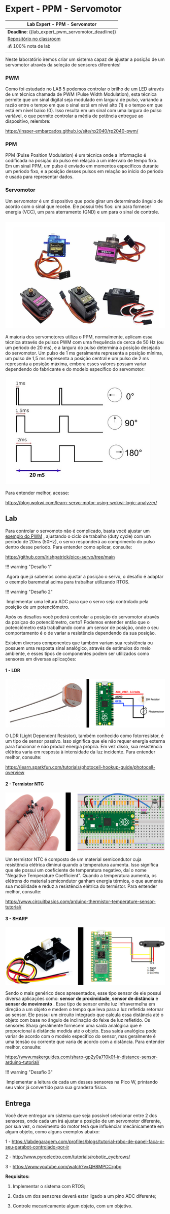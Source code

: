 # Expert - PPM - Servomotor

| Lab Expert - PPM - Servomotor                                |
| ------------------------------------------------------------ |
| **Deadline**: {{lab_expert_pwm_servomotor_deadline}}         |
| [Repositório no classroom]({{lab_expert_dsp_audio_classroom}}) |
| 💰 100% nota de lab                                           |

Neste laboratório iremos criar um sistema capaz de ajustar a posição de um servomotor através da seleção de sensores diferentes! 



### PWM

Como foi estudado no LAB 5 podemos controlar o brilho de um LED através de um técnica chamada de PWM (Pulse Width Modulation), esta técnica permite que um sinal digital seja modulado em largura de pulso, variando a razão entre o tempo em que o sinal está em nível alto (1) e o tempo em que está em nível baixo (0). Isso resulta em um sinal com uma largura de pulso variável, o que permite controlar a média de potência entregue ao dispositivo, relembre:



https://insper-embarcados.github.io/site/rp2040/rp2040-pwm/



### PPM

PPM (Pulse Position Modulation) é um técnica onde a informação é codificada na posição do pulso em relação a um intervalo de tempo fixo. Em um sinal PPM, um pulso é enviado em momentos específicos durante um período fixo, e a posição desses pulsos em relação ao início do período é usada para representar dados.



### Servomotor

Um servomotor é um dispositivo que pode girar um determinado ângulo de acordo com o sinal que recebe. Ele possui três fios: um para fornecer energia (VCC), um para aterramento (GND) e um para o sinal de controle.

### ![Tipos_de_Servo_Motor](imgs-ppm-servomotor\Tipos_de_Servo_Motor.jpg)



A maioria dos servomotores utiliza o PPM, normalmente, aplicam essa técnica através de pulsos PWM com uma frequência de cerca de 50 Hz (ou um período de 20 ms), e a largura do pulso determina a posição desejada do servomotor. Um pulso de 1 ms geralmente representa a posição mínima, um pulso de 1,5 ms representa a posição central e um pulso de 2 ms representa a posição máxima, embora esses valores possam variar dependendo do fabricante e do modelo específico do servomotor:



![ppmSERVO](imgs-ppm-servomotor\ppmSERVO.jpg)



Para entender melhor, acesse:

https://blog.wokwi.com/learn-servo-motor-using-wokwi-logic-analyzer/





## Lab

Para controlar o servomoto não é complicado, basta você ajustar um [exemplo do PWM](https://github.com/raspberrypi/pico-examples/tree/master/pwm/hello_pwm) , ajustando o ciclo de trabalho (duty cycle) com um período de 20ms (50Hz), o servo responderá ao comprimento do pulso dentro desse período. Para entender como aplicar, consulte:



https://github.com/irishpatrick/pico-servo/tree/main

!!! warning "Desafio 1"

​	Agora que já sabemos como ajustar a posição o servo, o desafio é adaptar o exemplo baremetal acima para trabalhar utilizando RTOS.



!!! warning "Desafio 2"

​	Implementar uma leitura ADC para que o servo seja controlado pela posição de um potenciômetro.



Após os desafios você poderá controlar a posição do servomotor através da posiçao do potenciômetro, certo? Podemos entender então que o potenciômetro está trabalhando como um sensor de posição, onde o seu comportamento é o de variar a resistência dependendo da sua posição.

Existem diversos componentes que também variam sua resistência ou possuem uma resposta sinal analógico, através de estimulos do meio ambiente, e esses tipos de componentes podem ser utilizados como sensores em diversas aplicações:



#### 1 - LDR



![ldrPico](imgs-ppm-servomotor\ldrPico.png)





O LDR (Light Dependent Resistor), também conhecido como fotorresistor, é um tipo de sensor passivo. Isso significa que ele não requer energia externa para funcionar e não produz energia própria. Em vez disso, sua resistência elétrica varia em resposta à intensidade da luz incidente. Para entender melhor, consulte:



https://learn.sparkfun.com/tutorials/photocell-hookup-guide/photocell-overview



#### 2 - Termistor NTC



![termistor](imgs-ppm-servomotor\termistor.jpg)



Um termistor NTC é composto de um material semicondutor cuja resistência elétrica diminui quando a temperatura aumenta. Isso significa que ele possui um coeficiente de temperatura negativo, daí o nome "Negative Temperature Coefficient". Quando a temperatura aumenta, os elétrons do material semicondutor ganham energia térmica, o que aumenta sua mobilidade e reduz a resistência elétrica do termistor. Para entender melhor, consulte:



https://www.circuitbasics.com/arduino-thermistor-temperature-sensor-tutorial/





#### 3 - SHARP



![sharpSENSOR](imgs-ppm-servomotor\sharpSENSOR.jpg)



Sendo o mais genérico deos apresentados, esse tipo sensor de ele possui diversa aplicações como: **sensor de proximidade**, **sensor de distância** e **sensor de movimento** . Esse tipo de sensor emite luz infravermelha em direção a um objeto e medem o tempo que leva para a luz refletida retornar ao sensor. Ele possui um circuito integrado que calcula essa distância até o objeto com base no ângulo de inclinação do feixe de luz refletido. Os sensores Sharp geralmente fornecem uma saída analógica que é proporcional à distância medida até o objeto. Essa saída analógica pode variar de acordo com o modelo específico do sensor, mas geralmente é uma tensão ou corrente que varia de acordo com a distância. Para entender melhor, consulte:



https://www.makerguides.com/sharp-gp2y0a710k0f-ir-distance-sensor-arduino-tutorial/



!!! warning "Desafio 3"

​	Implementar a leitura de cada um desses sensores na Pico W, printando seu valor já convertido para sua grandeza física.



## Entrega

Você deve entregar um sistema que seja possível selecionar entre 2 dos sensores, onde cada um irá ajustar a posição de um servomotor diferente, por sua vez, o movimento do motor terá que influênciar mecânicamente em algum objeto, como alguns exemplos abaixo:



1 - https://labdegaragem.com/profiles/blogs/tutorial-robo-de-papel-faca-o-seu-garabot-controlado-por-ir

2 - http://www.pyroelectro.com/tutorials/robotic_eyebrows/

3 - https://www.youtube.com/watch?v=QH8MPCCrpbg



**Requisitos:**

1. Implementar o sistema com RTOS;

2. Cada um dos sensores deverá estar ligado a um pino ADC diferente;

3. Controle mecanicamente algum objeto, com um objetivo.
